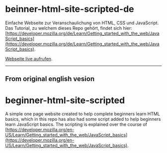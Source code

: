 # beinner-html-site-scripted-de
Einfache Webseite zur Veranschaulichung von HTML, CSS und JavaScript. Das Tutorial, zu welchem dieses Repo gehört, findet sich hier: [https://developer.mozilla.org/de/Learn/Getting_started_with_the_web/JavaScript_basics](https://developer.mozilla.org/de/Learn/Getting_started_with_the_web/JavaScript_basics). 

[Webseite live aufrufen](https://mdn.github.io/beginner-html-site-scripted/).

<hr>

<h2>From original english vesion</h2>

# beginner-html-site-scripted
A simple one page website created to help complete beginners learn HTML basics, which in this repo has also had some script added to help beginners learn JavaScript basics. The scripting is explained over the course of [https://developer.mozilla.org/en-US/Learn/Getting_started_with_the_web/JavaScript_basics](https://developer.mozilla.org/en-US/Learn/Getting_started_with_the_web/JavaScript_basics). 

